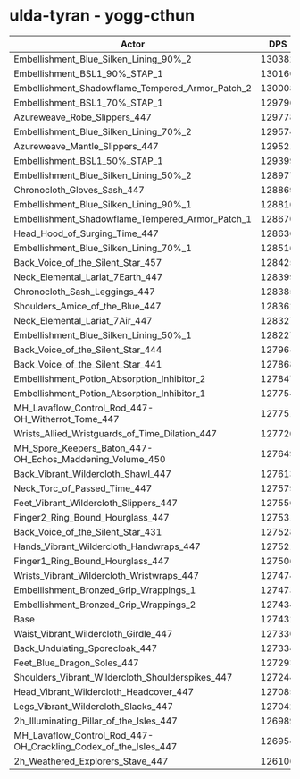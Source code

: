 # ulda-tyran - yogg-cthun
| Actor | DPS | Increase |
|---|:---:|:---:|
|Embellishment_Blue_Silken_Lining_90%_2|130382|2.31%|
|Embellishment_BSL1_90%_STAP_1|130166|2.15%|
|Embellishment_Shadowflame_Tempered_Armor_Patch_2|130008|2.02%|
|Embellishment_BSL1_70%_STAP_1|129796|1.86%|
|Azureweave_Robe_Slippers_447|129778|1.84%|
|Embellishment_Blue_Silken_Lining_70%_2|129574|1.68%|
|Azureweave_Mantle_Slippers_447|129521|1.64%|
|Embellishment_BSL1_50%_STAP_1|129399|1.54%|
|Embellishment_Blue_Silken_Lining_50%_2|128977|1.21%|
|Chronocloth_Gloves_Sash_447|128869|1.13%|
|Embellishment_Blue_Silken_Lining_90%_1|128816|1.09%|
|Embellishment_Shadowflame_Tempered_Armor_Patch_1|128670|0.97%|
|Head_Hood_of_Surging_Time_447|128636|0.94%|
|Embellishment_Blue_Silken_Lining_70%_1|128516|0.85%|
|Back_Voice_of_the_Silent_Star_457|128425|0.78%|
|Neck_Elemental_Lariat_7Earth_447|128399|0.76%|
|Chronocloth_Sash_Leggings_447|128385|0.75%|
|Shoulders_Amice_of_the_Blue_447|128362|0.73%|
|Neck_Elemental_Lariat_7Air_447|128327|0.70%|
|Embellishment_Blue_Silken_Lining_50%_1|128227|0.62%|
|Back_Voice_of_the_Silent_Star_444|127964|0.42%|
|Back_Voice_of_the_Silent_Star_441|127868|0.34%|
|Embellishment_Potion_Absorption_Inhibitor_2|127847|0.33%|
|Embellishment_Potion_Absorption_Inhibitor_1|127754|0.25%|
|MH_Lavaflow_Control_Rod_447-OH_Witherrot_Tome_447|127751|0.25%|
|Wrists_Allied_Wristguards_of_Time_Dilation_447|127720|0.23%|
|MH_Spore_Keepers_Baton_447-OH_Echos_Maddening_Volume_450|127649|0.17%|
|Back_Vibrant_Wildercloth_Shawl_447|127613|0.14%|
|Neck_Torc_of_Passed_Time_447|127579|0.12%|
|Feet_Vibrant_Wildercloth_Slippers_447|127556|0.10%|
|Finger2_Ring_Bound_Hourglass_447|127531|0.08%|
|Back_Voice_of_the_Silent_Star_431|127528|0.08%|
|Hands_Vibrant_Wildercloth_Handwraps_447|127521|0.07%|
|Finger1_Ring_Bound_Hourglass_447|127506|0.06%|
|Wrists_Vibrant_Wildercloth_Wristwraps_447|127474|0.03%|
|Embellishment_Bronzed_Grip_Wrappings_1|127473|0.03%|
|Embellishment_Bronzed_Grip_Wrappings_2|127434|0.00%|
|Base|127432|0.00%|
|Waist_Vibrant_Wildercloth_Girdle_447|127336|-0.08%|
|Back_Undulating_Sporecloak_447|127334|-0.08%|
|Feet_Blue_Dragon_Soles_447|127293|-0.11%|
|Shoulders_Vibrant_Wildercloth_Shoulderspikes_447|127244|-0.15%|
|Head_Vibrant_Wildercloth_Headcover_447|127085|-0.27%|
|Legs_Vibrant_Wildercloth_Slacks_447|127042|-0.31%|
|2h_Illuminating_Pillar_of_the_Isles_447|126989|-0.35%|
|MH_Lavaflow_Control_Rod_447-OH_Crackling_Codex_of_the_Isles_447|126954|-0.38%|
|2h_Weathered_Explorers_Stave_447|126106|-1.04%|
